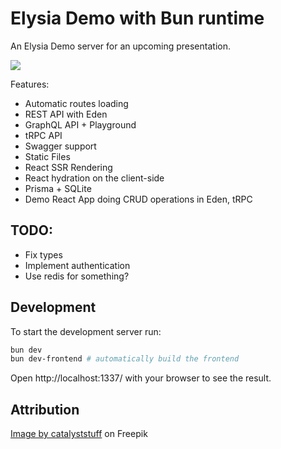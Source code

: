 # Elysia Demo with Bun runtime

An Elysia Demo server for an upcoming presentation.

<img src="https://i.imgur.com/kYRrkxm.jpeg" />

Features:
 - Automatic routes loading
 - REST API with Eden
 - GraphQL API + Playground
 - tRPC API
 - Swagger support
 - Static Files
 - React SSR Rendering
 - React hydration on the client-side
 - Prisma + SQLite
 - Demo React App doing CRUD operations in Eden, tRPC

## TODO:
 - Fix types
 - Implement authentication
 - Use redis for something?

## Development
To start the development server run:
```bash
bun dev
bun dev-frontend # automatically build the frontend
```

Open http://localhost:1337/ with your browser to see the result.

## Attribution

<a href="https://www.freepik.com/free-vector/cute-lion-super-hero-cartoon-vector-icon-illustration-animal-holiday-icon-concept-isolated-flat_60172319.htm#query=lion&position=32&from_view=search&track=sph">Image by catalyststuff</a> on Freepik